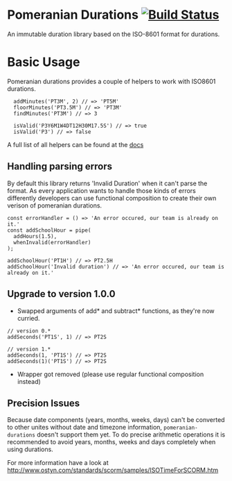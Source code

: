 # Pomeranian Durations [![Build Status](https://travis-ci.org/webpapaya/pomeranian-durations.svg?branch=master)](https://travis-ci.org/webpapaya/pomeranian-durations)

An immutable duration library based on the ISO-8601 format for durations.

# Basic Usage

Pomeranian durations provides a couple of helpers to work with ISO8601 durations.


```
  addMinutes('PT3M', 2) // => 'PT5M'
  floorMinutes('PT3.5M') // => 'PT3M'
  findMinutes('PT3M') // => 3

  isValid('P3Y6M1W4DT12H30M17.5S') // => true
  isValid('P3') // => false
```

A full list of all helpers can be found at the [docs](https://github.com/webpapaya/pomeranian-durations/blob/master/doc.md)

## Handling parsing errors

By default this library returns 'Invalid Duration' when it can't parse the format.
As every application wants to handle those kinds of errors differently developers
can use functional composition to create their own verison of pomeranian durations.

```
const errorHandler = () => 'An error occured, our team is already on it.'
const addSchoolHour = pipe(
  addHours(1.5),
  whenInvalid(errorHandler)
);

addSchoolHour('PT1H') // => PT2.5H
addSchoolHour('Invalid duration') // => 'An error occured, our team is already on it.'
```


## Upgrade to version 1.0.0
- Swapped arguments of add* and subtract* functions, as they're now curried.
```
// version 0.*
addSeconds('PT1S', 1) // => PT2S

// version 1.*
addSeconds(1, 'PT1S') // => PT2S
addSeconds(1)('PT1S') // => PT2S
```
- Wrapper got removed (please use regular functional composition instead)

## Precision Issues
Because date components (years, months, weeks, days) can't be converted to other unites without date and timezone information, `pomeranian-durations`
doesn't support them yet. To do precise arithmetic operations it is recommended to avoid years, months, weeks and days completely when using durations.

For more information have a look at http://www.ostyn.com/standards/scorm/samples/ISOTimeForSCORM.htm
